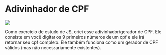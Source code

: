 # Adivinhador de CPF


![](https://www.serasa.com.br/ensina/wp-content/uploads/2017/10/18105213/o-que-e-cpf-1-768x490.jpg)

Como exercício de estudo de JS, criei esse adivinhador/gerador de CPF.
Ele consiste em você digitar os 9 primeiros números de um cpf e ele irá retornar seu cpf completo.
Ele também funciona como um gerador de CPF válidos (mas não necessariamente existentes).